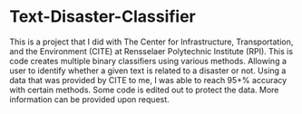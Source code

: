 # Text-Disaster-Classifier
This is a project that I did with The Center for Infrastructure, Transportation, and the Environment (CITE) at Rensselaer Polytechnic Institute (RPI). This is code creates multiple binary classifiers using various methods. Allowing a user to identify whether a given text is related to a disaster or not. Using a data that was provided by CITE to me, I was able to reach 95+% accuracy with certain methods. Some code is edited out to protect the data. More information can be provided upon request.

